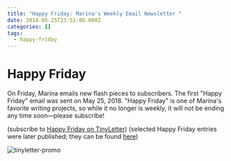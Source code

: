 ```yaml
---
title: "Happy Friday: Marina's Weekly Email Newsletter "
date: 2018-05-25T23:51:00.000Z
categories: []
tags:
  - happy-friday
---
```

# Happy Friday

On Friday, Marina emails new flash pieces to subscribers. The first "Happy Friday" email was sent on May 25, 2018. "Happy Friday" is one of Marina's favorite writing projects, so while it no longer is weekly, it will not be ending any time soon—please subscribe! 

(subscribe to [Happy Friday on TinyLetter](http://tinyletter.com/mtinone)) (selected Happy Friday entries were later published; they can be found [here](https://www.mtinone.com/tags/happy-friday/))

![tinyletter-promo](/images/tinyletter-promo.png)